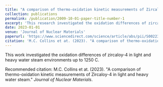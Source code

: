 ```yaml
---
title: "A comparison of thermo-oxidation kinetic measurements of Zircaloy-4 in light and heavy water steam"
collection: publications
permalink: /publication/2009-10-01-paper-title-number-1
excerpt: 'This research investigated the oxidation differences of zircaloy-4 in light and heavy water steam environments up to 1250 C.'
date: 2023-01-01
venue: 'Journal of Nuclear Materials'
paperurl: 'https://www.sciencedirect.com/science/article/abs/pii/S0022311522005906'
citation: 'M.C. Collins et at. (2023). "A comparison of thermo-oxidation kinetic measurements of Zircaloy-4 in light and heavy water steam." <i>Journal of Nuclear Materials</i>.'
---
```

This work investigated the oxidation differences of zircaloy-4 in light and heavy water steam environments up to 1250 C.

Recommended citation: M.C. Collins et at. (2023). "A comparison of thermo-oxidation kinetic measurements of Zircaloy-4 in light and heavy water steam." <i>Journal of Nuclear Materials</i>.
